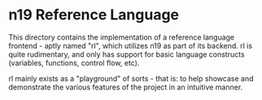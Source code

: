 # n19 Reference Language

This directory contains the implementation of a reference language frontend - aptly named "rl",
which utilizes n19 as part of its backend. rl is quite rudimentary, and only has support for
basic language constructs (variables, functions, control flow, etc).

rl mainly exists as a "playground" of sorts - that is: to help showcase and demonstrate the various
features of the project in an intuitive manner.
